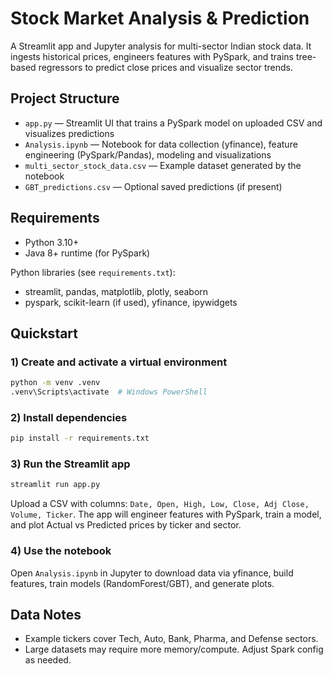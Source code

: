 # Stock Market Analysis & Prediction

A Streamlit app and Jupyter analysis for multi-sector Indian stock data. It ingests historical prices, engineers features with PySpark, and trains tree-based regressors to predict close prices and visualize sector trends.

## Project Structure
- `app.py` — Streamlit UI that trains a PySpark model on uploaded CSV and visualizes predictions
- `Analysis.ipynb` — Notebook for data collection (yfinance), feature engineering (PySpark/Pandas), modeling and visualizations
- `multi_sector_stock_data.csv` — Example dataset generated by the notebook
- `GBT_predictions.csv` — Optional saved predictions (if present)

## Requirements
- Python 3.10+
- Java 8+ runtime (for PySpark)

Python libraries (see `requirements.txt`):
- streamlit, pandas, matplotlib, plotly, seaborn
- pyspark, scikit-learn (if used), yfinance, ipywidgets

## Quickstart

### 1) Create and activate a virtual environment
```bash
python -m venv .venv
.venv\Scripts\activate  # Windows PowerShell
```

### 2) Install dependencies
```bash
pip install -r requirements.txt
```

### 3) Run the Streamlit app
```bash
streamlit run app.py
```
Upload a CSV with columns: `Date, Open, High, Low, Close, Adj Close, Volume, Ticker`. The app will engineer features with PySpark, train a model, and plot Actual vs Predicted prices by ticker and sector.

### 4) Use the notebook
Open `Analysis.ipynb` in Jupyter to download data via yfinance, build features, train models (RandomForest/GBT), and generate plots.

## Data Notes
- Example tickers cover Tech, Auto, Bank, Pharma, and Defense sectors.
- Large datasets may require more memory/compute. Adjust Spark config as needed.


